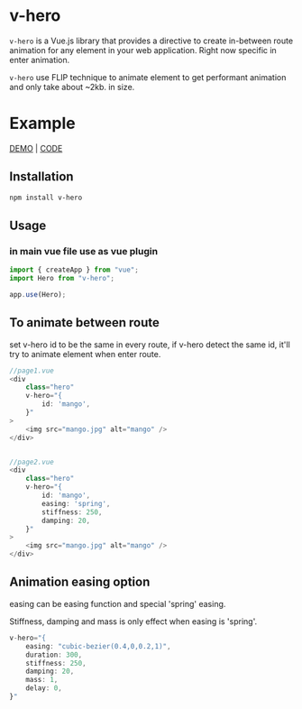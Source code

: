 # v-hero

`v-hero` is a Vue.js library that provides a directive to create in-between route animation for any element in your web application. Right now specific in enter animation.


`v-hero` use FLIP technique to animate element to get performant animation and only take about ~2kb. in size.

# Example

[DEMO](https://v-hero-demo.web.app/) | [CODE](https://github.com/chain1399/v-hero-demo)

## Installation

```bash
npm install v-hero
```

## Usage

### in main vue file use as vue plugin

```js
import { createApp } from "vue";
import Hero from "v-hero";

app.use(Hero);
```

## To animate between route

set v-hero id to be the same in every route, if v-hero detect the same id, it'll try to animate element when enter route.

```js
//page1.vue
<div
	class="hero"
	v-hero="{
		id: 'mango',
	}"
>
	<img src="mango.jpg" alt="mango" />
</div>


//page2.vue
<div
	class="hero"
	v-hero="{
		id: 'mango',
		easing: 'spring',
		stiffness: 250,
		damping: 20,
	}"
>
	<img src="mango.jpg" alt="mango" />
</div>

```


## Animation easing option
easing can be easing function and special 'spring' easing.

Stiffness, damping and mass is only effect when easing is 'spring'.
```js
v-hero="{
	easing: "cubic-bezier(0.4,0,0.2,1)",
	duration: 300,
	stiffness: 250,
	damping: 20,
	mass: 1,
	delay: 0,
}"

```
